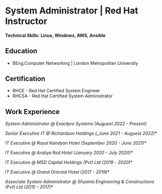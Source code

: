 # System Administrator | Red Hat Instructor 
#### Technical Skills: Linux, Windows, AWS, Ansible

## Education
- BEng.Computer Networking  | London Metropolitan University

## Certification
- RHCE  - Red Hat Certified System Engineer
- RHCSA - Red Hat Certified System Administrator

## Work Experience
*System Administrator @ Exactpro Systems  (_Auguest 2022 - Present_)*

*Senior Executive IT @ Richardson Holdings  (_June 2021 - _Auguest 2022_)**

*IT Executive @  Royal Kandyan Hotel  (_September 2020 - June 2021_)**

*IT Executive @  Araliya Red Hotel  (_January 2020 - July 2020_)**

*IT Executive @  MSD Capital Holdings (Pvt) Ltd  (_2019 - 2020_)**

*IT Executive @  Grand Oriental Hotel  (_2017 - 2019_)**

*Associate System Administrator @  Shyama Engineering & Constructions (Pvt) Ltd  (_2015 - 2017_)**
